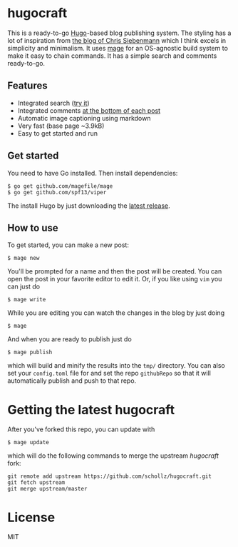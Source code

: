 # hugocraft

This is a ready-to-go [Hugo](https://gohugo.io/)-based blog publishing system. The styling has a lot of inspiration from [the blog of Chris Siebenmann](https://utcc.utoronto.ca/~cks/space/blog/BlogGenesis) which I think excels in simplicity and minimalism. It uses [mage](https://github.com/magefile/mage) for an OS-agnostic build system to make it easy to chain commands. It has a simple search and comments ready-to-go.

## Features

- Integrated search ([try it](https://hugocraft.schollz.com/search/?s=cat))
- Integrated comments [at the bottom of each post](https://hugocraft.schollz.com/my-first-post/)
- Automatic image captioning using markdown
- Very fast (base page ~3.9kB)
- Easy to get started and run

## Get started

You need to have Go installed. Then install dependencies:

```
$ go get github.com/magefile/mage
$ go get github.com/spf13/viper
```

The install Hugo by just downloading the [latest release](https://github.com/gohugoio/hugo/releases/latest).

## How to use

To get started, you can make a new post:

```
$ mage new
```

You'll be prompted for a name and then the post will be created. You can open the post in your favorite editor to edit it. Or, if you like using `vim` you can just do 

```
$ mage write
```

While you are editing you can watch the changes in the blog by just doing

```
$ mage
```

And when you are ready to publish just do

```
$ mage publish
```

which will build and minify the results into the `tmp/` directory. You can also set your `config.toml` file for and set the repo `githubRepo` so that it will automatically publish and push to that repo.

# Getting the latest hugocraft

After you've forked this repo, you can update with 

```
$ mage update
```

which will do the following commands to merge the upstream *hugocraft* fork:

```
git remote add upstream https://github.com/schollz/hugocraft.git
git fetch upstream
git merge upstream/master
```

# License

MIT